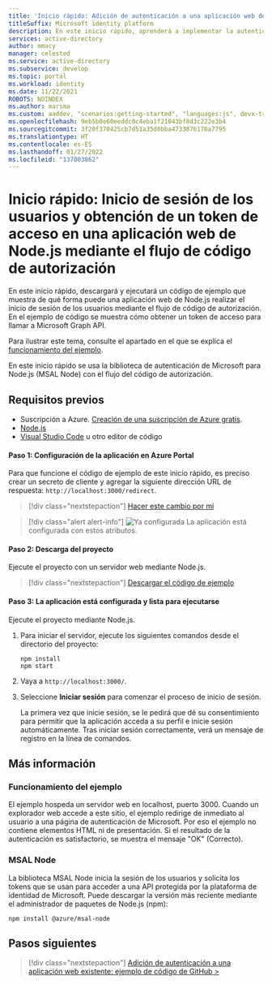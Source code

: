 ```yaml
---
title: 'Inicio rápido: Adición de autenticación a una aplicación web de Node.js con MSAL Node | Azure'
titleSuffix: Microsoft identity platform
description: En este inicio rápido, aprenderá a implementar la autenticación con una aplicación web de Node.js y la biblioteca de autenticación de Microsoft (MSAL) para Node.js.
services: active-directory
author: mmacy
manager: celested
ms.service: active-directory
ms.subservice: develop
ms.topic: portal
ms.workload: identity
ms.date: 11/22/2021
ROBOTS: NOINDEX
ms.author: marsma
ms.custom: aaddev, "scenarios:getting-started", "languages:js", devx-track-js, mode-api
ms.openlocfilehash: 9eb5b0e60eeddc0c4eba1f21043bf8d3c222e3b4
ms.sourcegitcommit: 3f20f370425cb7d51a35d0bba4733876170a7795
ms.translationtype: HT
ms.contentlocale: es-ES
ms.lasthandoff: 01/27/2022
ms.locfileid: "137803862"
---
```

# <a name="quickstart-sign-in-users-and-get-an-access-token-in-a-nodejs-web-app-using-the-auth-code-flow"></a>Inicio rápido: Inicio de sesión de los usuarios y obtención de un token de acceso en una aplicación web de Node.js mediante el flujo de código de autorización

En este inicio rápido, descargará y ejecutará un código de ejemplo que muestra de qué forma puede una aplicación web de Node.js realizar el inicio de sesión de los usuarios mediante el flujo de código de autorización. En el ejemplo de código se muestra cómo obtener un token de acceso para llamar a Microsoft Graph API.

Para ilustrar este tema, consulte el apartado en el que se explica el [funcionamiento del ejemplo](#how-the-sample-works).

En este inicio rápido se usa la biblioteca de autenticación de Microsoft para Node.js (MSAL Node) con el flujo del código de autorización.

## <a name="prerequisites"></a>Requisitos previos

* Suscripción a Azure. [Creación de una suscripción de Azure gratis](https://azure.microsoft.com/free/?WT.mc_id=A261C142F).
* [Node.js](https://nodejs.org/en/download/)
* [Visual Studio Code](https://code.visualstudio.com/download) u otro editor de código

#### <a name="step-1-configure-the-application-in-azure-portal"></a>Paso 1: Configuración de la aplicación en Azure Portal
Para que funcione el código de ejemplo de este inicio rápido, es preciso crear un secreto de cliente y agregar la siguiente dirección URL de respuesta: `http://localhost:3000/redirect`.
> [!div class="nextstepaction"]
> [Hacer este cambio por mí]()

> [!div class="alert alert-info"]
> ![Ya configurada](media/quickstart-v2-windows-desktop/green-check.png) La aplicación está configurada con estos atributos.

#### <a name="step-2-download-the-project"></a>Paso 2: Descarga del proyecto

Ejecute el proyecto con un servidor web mediante Node.js.

> [!div class="nextstepaction"]
> [Descargar el código de ejemplo](https://github.com/Azure-Samples/ms-identity-node/archive/main.zip)

#### <a name="step-3-your-app-is-configured-and-ready-to-run"></a>Paso 3: La aplicación está configurada y lista para ejecutarse

Ejecute el proyecto mediante Node.js.

1. Para iniciar el servidor, ejecute los siguientes comandos desde el directorio del proyecto:

    ```console
    npm install
    npm start
    ```

1. Vaya a `http://localhost:3000/`.

1. Seleccione **Iniciar sesión** para comenzar el proceso de inicio de sesión.

    La primera vez que inicie sesión, se le pedirá que dé su consentimiento para permitir que la aplicación acceda a su perfil e inicie sesión automáticamente. Tras iniciar sesión correctamente, verá un mensaje de registro en la línea de comandos.

## <a name="more-information"></a>Más información

### <a name="how-the-sample-works"></a>Funcionamiento del ejemplo

El ejemplo hospeda un servidor web en localhost, puerto 3000. Cuando un explorador web accede a este sitio, el ejemplo redirige de inmediato al usuario a una página de autenticación de Microsoft. Por eso el ejemplo no contiene elementos HTML ni de presentación. Si el resultado de la autenticación es satisfactorio, se muestra el mensaje "OK" (Correcto).

### <a name="msal-node"></a>MSAL Node

La biblioteca MSAL Node inicia la sesión de los usuarios y solicita los tokens que se usan para acceder a una API protegida por la plataforma de identidad de Microsoft. Puede descargar la versión más reciente mediante el administrador de paquetes de Node.js (npm):

```console
npm install @azure/msal-node
```

## <a name="next-steps"></a>Pasos siguientes

> [!div class="nextstepaction"]
> [Adición de autenticación a una aplicación web existente: ejemplo de código de GitHub >](https://github.com/AzureAD/microsoft-authentication-library-for-js/tree/dev/samples/msal-node-samples/auth-code)
